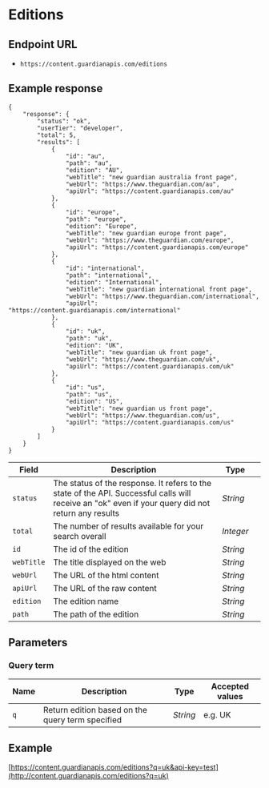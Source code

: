 Editions
=======

## Endpoint URL
* `https://content.guardianapis.com/editions`

## Example response

    {
		"response": {
			"status": "ok",
			"userTier": "developer",
			"total": 5,
			"results": [
				{
					"id": "au",
					"path": "au",
					"edition": "AU",
					"webTitle": "new guardian australia front page",
					"webUrl": "https://www.theguardian.com/au",
					"apiUrl": "https://content.guardianapis.com/au"
				},
				{
					"id": "europe",
					"path": "europe",
					"edition": "Europe",
					"webTitle": "new guardian europe front page",
					"webUrl": "https://www.theguardian.com/europe",
					"apiUrl": "https://content.guardianapis.com/europe"
				},
				{
					"id": "international",
					"path": "international",
					"edition": "International",
					"webTitle": "new guardian international front page",
					"webUrl": "https://www.theguardian.com/international",
					"apiUrl": "https://content.guardianapis.com/international"
				},
				{
					"id": "uk",
					"path": "uk",
					"edition": "UK",
					"webTitle": "new guardian uk front page",
					"webUrl": "https://www.theguardian.com/uk",
					"apiUrl": "https://content.guardianapis.com/uk"
				},
				{
					"id": "us",
					"path": "us",
					"edition": "US",
					"webTitle": "new guardian us front page",
					"webUrl": "https://www.theguardian.com/us",
					"apiUrl": "https://content.guardianapis.com/us"
				}
			]
		}
    }

Field  | Description | Type |  |
------ | ----------- | ---- |--|
`status` | The status of the response. It refers to the state of the API. Successful calls will receive an "ok" even if your query did not return any results |  *String*
`total` |  The number of results available for your search overall | *Integer*
`id` | The id of the edition | *String*
`webTitle` | The title displayed on the web |  *String*
`webUrl` | The URL of the html content | *String*
`apiUrl` | The URL of the raw content | *String*
`edition` | The edition name | *String*
`path` | The path of the edition | *String*

## Parameters

### Query term

| Name | Description                                      | Type     | Accepted values |
|------|--------------------------------------------------|----------|-----------------|
| `q`  | Return edition based on the query term specified | *String* | e.g. UK         |

## Example
[https://content.guardianapis.com/editions?q=uk&api-key=test](http://content.guardianapis.com/editions?q=uk)

